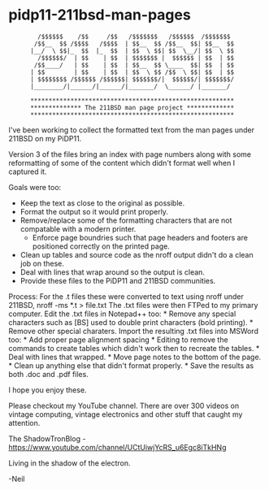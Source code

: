 # pidp11-211bsd-man-pages

            /$$$$$$    /$$     /$$   /$$$$$$$   /$$$$$$  /$$$$$$$ 
           /$$__  $$ /$$$$   /$$$$  | $$__  $$ /$$__  $$| $$__  $$
          |__/  \ $$|_  $$  |_  $$  | $$  \ $$| $$  \__/| $$  \ $$
            /$$$$$$/  | $$    | $$  | $$$$$$$ |  $$$$$$ | $$  | $$
           /$$____/   | $$    | $$  | $$__  $$ \____  $$| $$  | $$
          | $$        | $$    | $$  | $$  \ $$ /$$  \ $$| $$  | $$
          | $$$$$$$$ /$$$$$$ /$$$$$$| $$$$$$$/|  $$$$$$/| $$$$$$$/
          |________/|______/|______/|_______/  \______/ |_______/

          ********************************************************
          ************** The 211BSD man page project *************
          ********************************************************

I've been working to collect the formatted text from the man pages under 211BSD on my PiDP11.

Version 3 of the files bring an index with page numbers along with some reformatting of some of the content which didn't format well when I captured it.

Goals were too:
  * Keep the text as close to the original as possible.
  * Format the output so it would print properly.
  * Remove/replace some of the formatting characters that are not compatable with a modern printer.
	* Enforce page boundries such that page headers and footers are positioned correctly on the 
	  printed page.
  * Clean up tables and source code as the nroff output didn't do a clean job on these.
  * Deal with lines that wrap around so the output is clean.
  * Provide these files to the PiDP11 and 211BSD communities.
  
Process:
  For the .t files these were converted to text using nroff under 211BSD,  nroff -ms *.t > file.txt
  The .txt files were then FTPed to my primary computer.
  Edit the .txt files in Notepad++ too:
    * Remove any special characters such as [BS] used to double print characters (bold printing).
	  * Remove other special charaters.
  Import the resulting .txt files into MSWord too:
    * Add proper page alignment spacing
	  * Editing to remove the commands to create tables which didn't work then to recreate the tables. 
	  * Deal with lines that wrapped. 
	  * Move page notes to the bottom of the page.
    * Clean up anything else that didn't format properly.
    * Save the results as both .doc and .pdf files.

I hope you enjoy these.

   Please checkout my YouTube channel. There are over 300 videos on vintage computing, vintage electronics
   and other stuff that caught my attention.
   
   The ShadowTronBlog - https://www.youtube.com/channel/UCtUiwjYcRS_u6Egc8iTkHNg
   
   Living in the shadow of the electron.
   
-Neil
